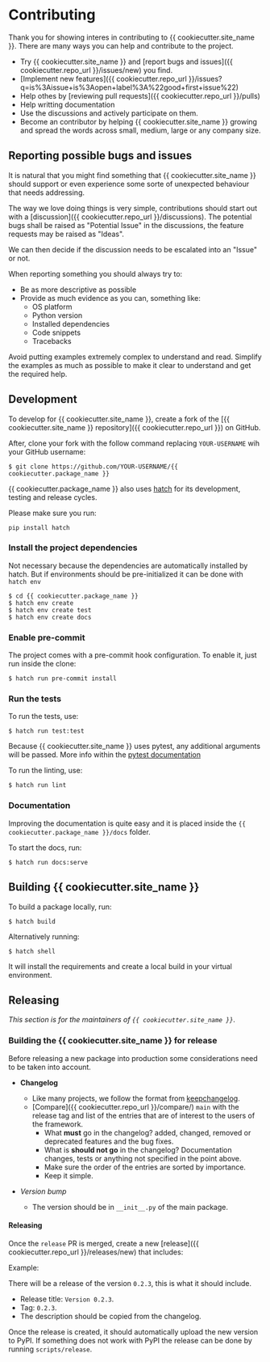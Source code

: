 # Contributing

Thank you for showing interes in contributing to {{ cookiecutter.site_name }}. There are many ways you can help and contribute to the
project.

* Try {{ cookiecutter.site_name }} and [report bugs and issues]({{ cookiecutter.repo_url }}/issues/new) you find.
* [Implement new features]({{ cookiecutter.repo_url }}/issues?q=is%3Aissue+is%3Aopen+label%3A%22good+first+issue%22)
* Help othes by [reviewing pull requests]({{ cookiecutter.repo_url }}/pulls)
* Help writting documentation
* Use the discussions and actively participate on them.
* Become an contributor by helping {{ cookiecutter.site_name }} growing and spread the words across small, medium, large or any company
size.

## Reporting possible bugs and issues

It is natural that you might find something that {{ cookiecutter.site_name }} should support or even experience some sorte of unexpected
behaviour that needs addressing.

The way we love doing things is very simple, contributions should start out with a
[discussion]({{ cookiecutter.repo_url }}/discussions). The potential bugs shall be raised as "Potential Issue"
in the discussions, the feature requests may be raised as "Ideas".

We can then decide if the discussion needs to be escalated into an "Issue" or not.

When reporting something you should always try to:

* Be as more descriptive as possible
* Provide as much evidence as you can, something like:
    * OS platform
    * Python version
    * Installed dependencies
    * Code snippets
    * Tracebacks

Avoid putting examples extremely complex to understand and read. Simplify the examples as much as possible to make
it clear to understand and get the required help.

## Development

To develop for {{ cookiecutter.site_name }}, create a fork of the [{{ cookiecutter.site_name }} repository]({{ cookiecutter.repo_url }}) on GitHub.

After, clone your fork with the follow command replacing `YOUR-USERNAME` wih your GitHub username:

```shell
$ git clone https://github.com/YOUR-USERNAME/{{ cookiecutter.package_name }}
```

{{ cookiecutter.package_name }} also uses [hatch](https://hatch.pypa.io/latest/) for its development, testing and release
cycles.

Please make sure you run:

```shell
pip install hatch
```

### Install the project dependencies

Not necessary because the dependencies are automatically installed by hatch.
But if environments should be pre-initialized it can be done with `hatch env`

```shell
$ cd {{ cookiecutter.package_name }}
$ hatch env create
$ hatch env create test
$ hatch env create docs
```

### Enable pre-commit

The project comes with a pre-commit hook configuration. To enable it, just run inside the clone:

```shell
$ hatch run pre-commit install
```

### Run the tests

To run the tests, use:

```shell
$ hatch run test:test
```

Because {{ cookiecutter.site_name }} uses pytest, any additional arguments will be passed. More info within the
[pytest documentation](https://docs.pytest.org/en/latest/how-to/usage.html)

To run the linting, use:

```shell
$ hatch run lint
```

### Documentation

Improving the documentation is quite easy and it is placed inside the `{{ cookiecutter.package_name }}/docs` folder.

To start the docs, run:

```shell
$ hatch run docs:serve
```

## Building {{ cookiecutter.site_name }}

To build a package locally, run:

```shell
$ hatch build
```

Alternatively running:

```
$ hatch shell
```

It will install the requirements and create a local build in your virtual environment.

## Releasing

*This section is for the maintainers of `{{ cookiecutter.site_name }}`*.

### Building the {{ cookiecutter.site_name }} for release

Before releasing a new package into production some considerations need to be taken into account.

* **Changelog**
    * Like many projects, we follow the format from [keepchangelog](https://keepachangelog.com/en/1.0.0/).
    * [Compare]({{ cookiecutter.repo_url }}/compare/) `main` with the release tag and list of the entries
that are of interest to the users of the framework.
        * What **must** go in the changelog? added, changed, removed or deprecated features and the bug fixes.
        * What is **should not go** in the changelog? Documentation changes, tests or anything not specified in the
point above.
        * Make sure the order of the entries are sorted by importance.
        * Keep it simple.

* *Version bump*
    * The version should be in `__init__.py` of the main package.

#### Releasing

Once the `release` PR is merged, create a new [release]({{ cookiecutter.repo_url }}/releases/new)
that includes:

Example:

There will be a release of the version `0.2.3`, this is what it should include.

* Release title: `Version 0.2.3`.
* Tag: `0.2.3`.
* The description should be copied from the changelog.

Once the release is created, it should automatically upload the new version to PyPI. If something
does not work with PyPI the release can be done by running `scripts/release`.
